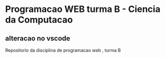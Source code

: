 # Programacao WEB turma B - Ciencia da Computacao
## alteracao no vscode 
Repositorio da disciplina de programacao web , turma B

